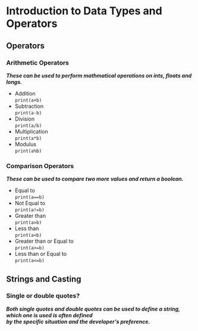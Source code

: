 # Introduction to Data Types and Operators  


## Operators
### Arithmetic Operators  
  ***These can be used to perform mathmatical operations on ints, floats and longs.***
* Addition  
  `print(a+b)`
* Subtraction  
  `print(a-b)`
* Division  
  `print(a/b)`
* Multiplication  
  `print(a*b)`
* Modulus  
  `print(a%b)`  

### Comparison Operators  
  ***These can be used to compare two more values and return a boolean.***  
* Equal to  
  `print(a==b)`  
* Not Equal to  
  `print(a!=b)`  
* Greater than  
  `print(a>b)`  
* Less than  
  `print(a<b)`  
* Greater than or Equal to  
  `print(a>=b)`  
* Less than or Equal to  
  `print(a<=b)`  
  
## Strings and Casting  
### Single or double quotes?  
  ***Both single quotes and double quotes can be used to define a string, which one is used is often defined***  
  ***by the specific situation and the developer's preference.***  

